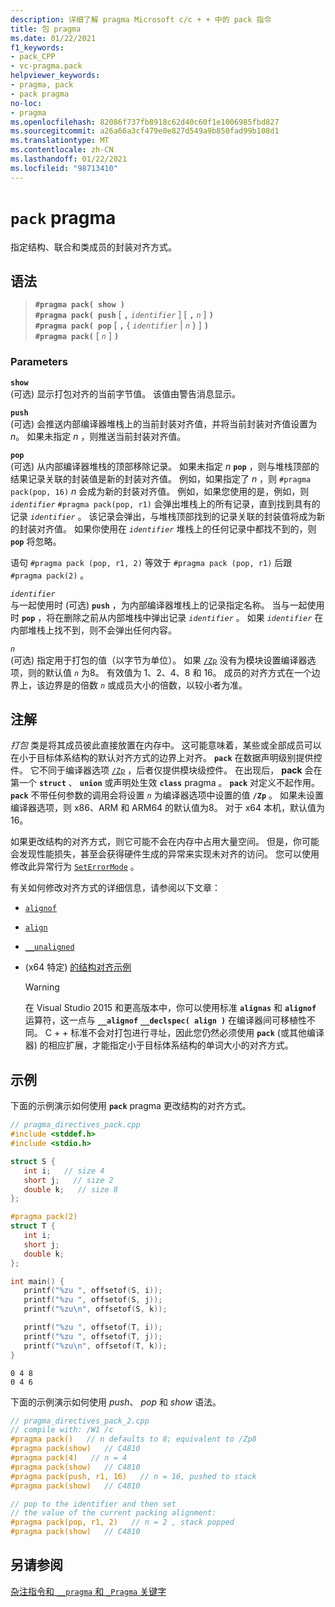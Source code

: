 ```yaml
---
description: 详细了解 pragma Microsoft c/c + + 中的 pack 指令
title: 包 pragma
ms.date: 01/22/2021
f1_keywords:
- pack_CPP
- vc-pragma.pack
helpviewer_keywords:
- pragma, pack
- pack pragma
no-loc:
- pragma
ms.openlocfilehash: 82086f737fb8918c62d40c60f1e1006985fbd827
ms.sourcegitcommit: a26a66a3cf479e0e827d549a9b850fad99b108d1
ms.translationtype: MT
ms.contentlocale: zh-CN
ms.lasthandoff: 01/22/2021
ms.locfileid: "98713410"
---
```

# <a name="pack-no-locpragma"></a>`pack` pragma

指定结构、联合和类成员的封装对齐方式。

## <a name="syntax"></a>语法

> **`#pragma pack( show )`**\
> **`#pragma pack( push`** [ **`,`** *`identifier`* ] [ **`,`** *`n`* ] **`)`**\
> **`#pragma pack( pop`** [ **`,`** { *`identifier`* | *`n`* } ] **`)`**\
> **`#pragma pack(`** [ *`n`* ] **`)`**

### <a name="parameters"></a>Parameters

**`show`**\
 (可选) 显示打包对齐的当前字节值。 该值由警告消息显示。

**`push`**\
 (可选) 会推送内部编译器堆栈上的当前封装对齐值，并将当前封装对齐值设置为 *n*。 如果未指定 *n* ，则推送当前封装对齐值。

**`pop`**\
 (可选) 从内部编译器堆栈的顶部移除记录。 如果未指定 *n* **`pop`** ，则与堆栈顶部的结果记录关联的封装值是新的封装对齐值。 例如，如果指定了 *n* ，则 `#pragma pack(pop, 16)` *n* 会成为新的封装对齐值。 例如，如果您使用的是，例如，则 *`identifier`* `#pragma pack(pop, r1)` 会弹出堆栈上的所有记录，直到找到具有的记录 *`identifier`* 。 该记录会弹出，与堆栈顶部找到的记录关联的封装值将成为新的封装对齐值。 如果你使用在 *`identifier`* 堆栈上的任何记录中都找不到的，则 **`pop`** 将忽略。

语句 `#pragma pack (pop, r1, 2)` 等效于 `#pragma pack (pop, r1)` 后跟 `#pragma pack(2)` 。

*`identifier`*\
与一起使用时 (可选) **`push`** ，为内部编译器堆栈上的记录指定名称。 当与一起使用时 **`pop`** ，将在删除之前从内部堆栈中弹出记录 *`identifier`* 。 如果 *`identifier`* 在内部堆栈上找不到，则不会弹出任何内容。

*`n`*\
 (可选) 指定用于打包的值（以字节为单位）。 如果 [`/Zp`](../build/reference/zp-struct-member-alignment.md) 没有为模块设置编译器选项，则的默认值 *`n`* 为8。 有效值为 1、2、4、8 和 16。 成员的对齐方式在一个边界上，该边界是的倍数 *`n`* 或成员大小的倍数，以较小者为准。

## <a name="remarks"></a>注解

*打包* 类是将其成员彼此直接放置在内存中。 这可能意味着，某些或全部成员可以在小于目标体系结构的默认对齐方式的边界上对齐。 **`pack`** 在数据声明级别提供控件。 它不同于编译器选项 [`/Zp`](../build/reference/zp-struct-member-alignment.md) ，后者仅提供模块级控件。 在出现后， **pack** 会在第一个 **`struct`** 、 **`union`** 或声明处生效 **`class`** pragma 。 **`pack`** 对定义不起作用。 **`pack`** 不带任何参数的调用会将设置 *`n`* 为编译器选项中设置的值 **`/Zp`** 。 如果未设置编译器选项，则 x86、ARM 和 ARM64 的默认值为8。 对于 x64 本机，默认值为16。

如果更改结构的对齐方式，则它可能不会在内存中占用大量空间。 但是，你可能会发现性能损失，甚至会获得硬件生成的异常来实现未对齐的访问。 您可以使用修改此异常行为 [`SetErrorMode`](/windows/win32/api/errhandlingapi/nf-errhandlingapi-seterrormode) 。

有关如何修改对齐方式的详细信息，请参阅以下文章：

- [`alignof`](../cpp/alignof-operator.md)

- [`align`](../cpp/align-cpp.md)

- [`__unaligned`](../cpp/unaligned.md)

-  (x64 特定) [的结构对齐示例](../build/x64-software-conventions.md#examples-of-structure-alignment)

   > [!WARNING]
   > 在 Visual Studio 2015 和更高版本中，你可以使用标准 **`alignas`** 和 **`alignof`** 运算符，这一点与 **`__alignof`** **`__declspec( align )`** 在编译器间可移植性不同。 C + + 标准不会对打包进行寻址，因此您仍然必须使用 **`pack`** (或其他编译器) 的相应扩展，才能指定小于目标体系结构的单词大小的对齐方式。

## <a name="examples"></a>示例

下面的示例演示如何使用 **`pack`** pragma 更改结构的对齐方式。

```cpp
// pragma_directives_pack.cpp
#include <stddef.h>
#include <stdio.h>

struct S {
   int i;   // size 4
   short j;   // size 2
   double k;   // size 8
};

#pragma pack(2)
struct T {
   int i;
   short j;
   double k;
};

int main() {
   printf("%zu ", offsetof(S, i));
   printf("%zu ", offsetof(S, j));
   printf("%zu\n", offsetof(S, k));

   printf("%zu ", offsetof(T, i));
   printf("%zu ", offsetof(T, j));
   printf("%zu\n", offsetof(T, k));
}
```

```Output
0 4 8
0 4 6
```

下面的示例演示如何使用 *push*、 *pop* 和 *show* 语法。

```cpp
// pragma_directives_pack_2.cpp
// compile with: /W1 /c
#pragma pack()   // n defaults to 8; equivalent to /Zp8
#pragma pack(show)   // C4810
#pragma pack(4)   // n = 4
#pragma pack(show)   // C4810
#pragma pack(push, r1, 16)   // n = 16, pushed to stack
#pragma pack(show)   // C4810

// pop to the identifier and then set
// the value of the current packing alignment:
#pragma pack(pop, r1, 2)   // n = 2 , stack popped
#pragma pack(show)   // C4810
```

## <a name="see-also"></a>另请参阅

[杂注指令和 `__pragma` 和 `_Pragma` 关键字](./pragma-directives-and-the-pragma-keyword.md)

